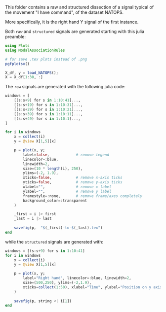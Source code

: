 This folder contains a raw and structured dissection of a signal typical of the movement "I have command", of the dataset NATOPS.

More specifically, it is the right hand Y signal of the first instance.

Both `raw` and `structured` signals are generated starting with this julia preamble:

```julia
using Plots
using ModalAssociationRules

# for save .tex plots instead of .png
pgfplotsx()

X_df, y = load_NATOPS();
X = X_df[1:30, :]
```

The `raw` signals are generated with the following julia code:

```julia
windows = [ 
    [(s:s+9) for s in 1:10:41]..., 
    [(s:s+19) for s in 1:10:31]...,  
    [(s:s+29) for s in 1:10:21]...,  
    [(s:s+39) for s in 1:10:11]...,  
    [(s:s+49) for s in 1:10:1]..., 
]

for i in windows
    x = collect(i)
    y = @view X[1,5][x]

    p = plot(x, y;
        label=false,            # remove legend
        linecolor=:blue,
        linewidth=2,
        size=(10 * length(i), 250),
        ylims=(-2, 1.9),
        xticks=false,           # remove x-axis ticks
        yticks=false,           # remove y-axis ticks
        xlabel="",              # remove x label
        ylabel="",              # remove y label
        framestyle=:none,       # remove frame/axes completely
        background_color=:transparent
    )

    _first = i |> first
    _last = i |> last
    
    savefig(p,  "$(_first)-to-$(_last).tex")
end
```

while the `structured` signals are generated with:

```julia
windows = [(s:s+9) for s in 1:10:41]
for i in windows
    x = collect(i)
    y = @view X[1,5][x]

    p = plot(x, y; 
        label="Right hand", linecolor=:blue, linewidth=2, 
        size=(500,250), ylims=(-2,1.9), 
        xticks=collect(1:50), xlabel="Time", ylabel="Position on y axis"
    )
    
    savefig(p, string <| i[1])
end
```